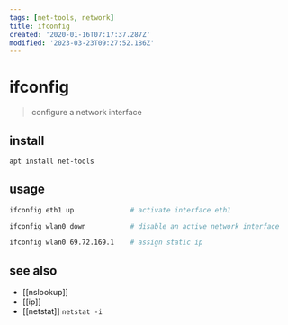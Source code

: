```yaml
---
tags: [net-tools, network]
title: ifconfig
created: '2020-01-16T07:17:37.287Z'
modified: '2023-03-23T09:27:52.186Z'
---
```


# ifconfig

> configure a network interface 

## install

```sh
apt install net-tools
```

## usage

```sh
ifconfig eth1 up              # activate interface eth1

ifconfig wlan0 down           # disable an active network interface

ifconfig wlan0 69.72.169.1    # assign static ip
```

## see also

- [[nslookup]]
- [[ip]]
- [[netstat]] `netstat -i`
